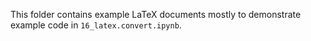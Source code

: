 This folder contains example LaTeX documents mostly to demonstrate example code in `16_latex.convert.ipynb`.